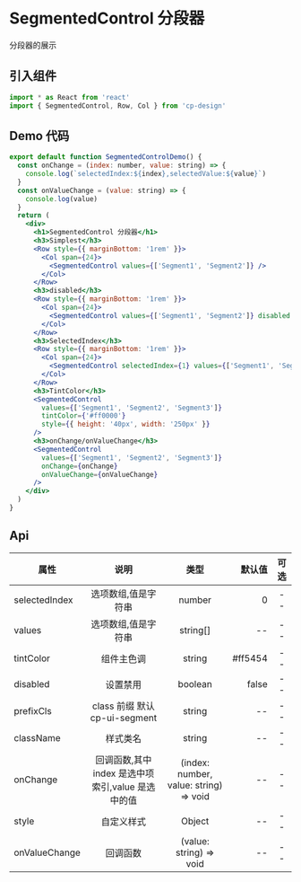 # SegmentedControl 分段器

分段器的展示

## 引入组件

```jsx
import * as React from 'react'
import { SegmentedControl, Row, Col } from 'cp-design'
```

## Demo 代码

```jsx
export default function SegmentedControlDemo() {
  const onChange = (index: number, value: string) => {
    console.log(`selectedIndex:${index},selectedValue:${value}`)
  }
  const onValueChange = (value: string) => {
    console.log(value)
  }
  return (
    <div>
      <h1>SegmentedControl 分段器</h1>
      <h3>Simplest</h3>
      <Row style={{ marginBottom: '1rem' }}>
        <Col span={24}>
          <SegmentedControl values={['Segment1', 'Segment2']} />
        </Col>
      </Row>
      <h3>disabled</h3>
      <Row style={{ marginBottom: '1rem' }}>
        <Col span={24}>
          <SegmentedControl values={['Segment1', 'Segment2']} disabled />
        </Col>
      </Row>
      <h3>SelectedIndex</h3>
      <Row style={{ marginBottom: '1rem' }}>
        <Col span={24}>
          <SegmentedControl selectedIndex={1} values={['Segment1', 'Segment2', 'Segment3']} />
        </Col>
      </Row>
      <h3>TintColor</h3>
      <SegmentedControl
        values={['Segment1', 'Segment2', 'Segment3']}
        tintColor={'#ff0000'}
        style={{ height: '40px', width: '250px' }}
      />
      <h3>onChange/onValueChange</h3>
      <SegmentedControl
        values={['Segment1', 'Segment2', 'Segment3']}
        onChange={onChange}
        onValueChange={onValueChange}
      />
    </div>
  )
}
```

## Api

| 属性          |                       说明                        |                  类型                  |  默认值 | 可选 |
| ------------- | :-----------------------------------------------: | :------------------------------------: | ------: | :--: |
| selectedIndex |                选项数组,值是字符串                |                 number                 |       0 |  --  |
| values        |                选项数组,值是字符串                |                string[]                |      -- |  --  |
| tintColor     |                    组件主色调                     |                 string                 | #ff5454 |  --  |
| disabled      |                     设置禁用                      |                boolean                 |   false |  --  |
| prefixCls     |           class 前缀 默认 cp-ui-segment           |                 string                 |      -- |  --  |
| className     |                     样式类名                      |                 string                 |      -- |  --  |
| onChange      | 回调函数,其中 index 是选中项索引,value 是选中的值 | (index: number, value: string) => void |      -- |  --  |
| style         |                    自定义样式                     |                 Object                 |      -- |  --  |
| onValueChange |                     回调函数                      |        (value: string) => void         |      -- |  --  |
